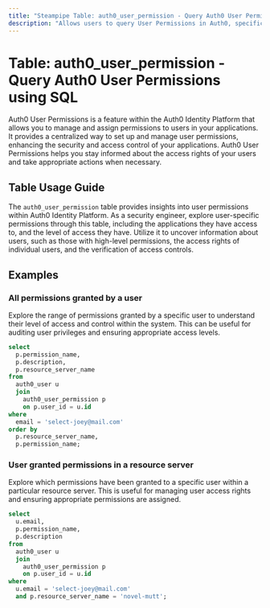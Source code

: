 ```yaml
---
title: "Steampipe Table: auth0_user_permission - Query Auth0 User Permissions using SQL"
description: "Allows users to query User Permissions in Auth0, specifically the permissions granted to a user in an application, providing insights into user access control and potential security risks."
---
```


# Table: auth0_user_permission - Query Auth0 User Permissions using SQL

Auth0 User Permissions is a feature within the Auth0 Identity Platform that allows you to manage and assign permissions to users in your applications. It provides a centralized way to set up and manage user permissions, enhancing the security and access control of your applications. Auth0 User Permissions helps you stay informed about the access rights of your users and take appropriate actions when necessary.

## Table Usage Guide

The `auth0_user_permission` table provides insights into user permissions within Auth0 Identity Platform. As a security engineer, explore user-specific permissions through this table, including the applications they have access to, and the level of access they have. Utilize it to uncover information about users, such as those with high-level permissions, the access rights of individual users, and the verification of access controls.

## Examples

### All permissions granted by a user
Explore the range of permissions granted by a specific user to understand their level of access and control within the system. This can be useful for auditing user privileges and ensuring appropriate access levels.

```sql
select
  p.permission_name,
  p.description,
  p.resource_server_name
from
  auth0_user u
  join
    auth0_user_permission p
    on p.user_id = u.id
where
  email = 'select-joey@mail.com'
order by
  p.resource_server_name,
  p.permission_name;
```

### User granted permissions in a resource server
Explore which permissions have been granted to a specific user within a particular resource server. This is useful for managing user access rights and ensuring appropriate permissions are assigned.

```sql
select
  u.email,
  p.permission_name,
  p.description
from
  auth0_user u
  join
    auth0_user_permission p
    on p.user_id = u.id
where
  u.email = 'select-joey@mail.com'
  and p.resource_server_name = 'novel-mutt';
```